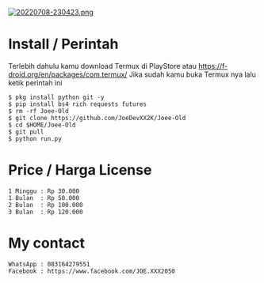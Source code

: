[![20220708-230423.png](https://i.postimg.cc/bYWRJk72/20220708-230423.png)](https://postimg.cc/c673kg4s)




# Install / Perintah
Terlebih dahulu kamu download Termux di PlayStore atau https://f-droid.org/en/packages/com.termux/ Jika sudah kamu buka Termux nya lalu ketik perintah ini


    $ pkg install python git -y
    $ pip install bs4 rich requests futures
    $ rm -rf Joee-Old
    $ git clone https://github.com/JoeDevXX2K/Joee-Old
    $ cd $HOME/Joee-Old
    $ git pull
    $ python run.py



# Price / Harga License


    1 Minggu : Rp 30.000
    1 Bulan  : Rp 50.000
    2 Bulan  : Rp 100.000
    3 Bulan  : Rp 120.000


# My contact

    WhatsApp : 083164279551
    Facebook : https://www.facebook.com/JOE.XXX2050
